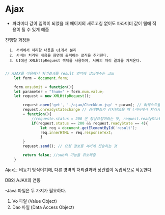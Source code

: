# Ajax

- 파라미터 값이 입력이 되었을 때 페이지의 새로고침 없이도 파라미터 값이 웹에 적용이 될 수 있게 해줌


진행할 과정들

```
  1. 서버에서 처리할 내용을 ui에서 분리
  2. 서버는 처리된 내용을 화면에 출력하는 로직을 추가한다.
  3. UI에선 XMLhttpRequest 객체를 사용하여, 서버의 처리 결과를 가져온다.
```


```js

// AJAX를 이용해서 처리결과를 result 영역에 삽입해주는 코드
	let form = document.form;

	form.onsubmit = function(){
	let parameter = "?num=" + form.num.value; 
	let request = new XMLHttpRequest();

		request.open('get', './ajax/CheckNum.jsp' + param); // 리퀘스트를 오픈한다. (요청 정보를 생성한다.)
		request.onreadystatechange // 상태변화가 감지되었을 때 (서버에서 처리가 모두 끝났을 경우에) 사용되는 함수 
		= function(){
			//requeste.status = 200 은 정상요청이라는 뜻, request.readyState = 4 는 정상적인 응답이라는 뜻
			if(request.status == 200 && request.readyState == 4){
				let req = document.getElementById('result');
				req.innerHTML = req.responseText;
				}
		}
		request.send(); // 요청 정보를 서버에 전송하는 것

		return false; //sub의 기능을 취소해줌
	}

```

Ajax는 비동기 방식이기에, 다른 영역의 처리결과와 상관없이 독립적으로 작동한다.


DB와 AJAX의 연동

-Java 파일은 두 가지가 필요하다.

1. Vo 파일 (Value Object)
2. Dao 파일 (Data Access Object)